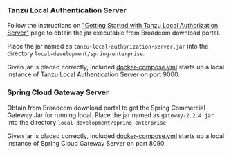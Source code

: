 ### Tanzu Local Authentication Server
Follow the instructions on ["Getting Started with Tanzu Local Authorization Server"](https://docs.vmware.com/en/Tanzu-Spring-Runtime/Commercial/Tanzu-Spring-Runtime/local-auth-server-about-local-auth-server.html) page to obtain the jar executable from Broadcom download portal.

Place the jar named as `tanzu-local-authorization-server.jar` into the directory `local-development/spring-enterprise`.

Given jar is placed correctly, included [docker-compose.yml](docker-compose.yaml) starts up a local instance of Tanzu Local Authentication Server on port 9000.


### Spring Cloud Gateway Server

Obtain from Broadcom download portal to get the Spring Commercial Gateway Jar for running local.
Place the jar named as `gateway-2.2.4.jar` into the directory `local-development/spring-enterprise`

Given jar is placed correctly, included [docker-compose.yml](docker-compose.yaml) starts up a local instance of Spring Cloud Gateway Server on port 8090.
